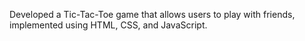 Developed a Tic-Tac-Toe game that allows users to play with friends, implemented using HTML, CSS, and JavaScript.
